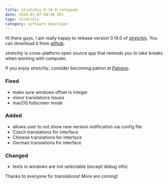 ```yaml
---
title: stretchly 0.14.0 released
date: 2018-01-07 09:46 UTC
tags: stretchly
category: software developer
---
```


Hi there guys, I am really happy to release version 0.14.0 of [*stretchly*](/stretchly). You can download it from [github](https://github.com/hovancik/stretchly/releases/tag/v0.14.0).

*stretchly* is cross-platform open source app that reminds you to take breaks when working with computer.

If you enjoy *stretchly*, consider becoming patron at [Patreon](https://www.patreon.com/hovancik).

### Fixed
- make sure windows offset is integer
- minor translations issues
- macOS fullscreen mode

### Added
- allows user to not show new version notification via config file
- Czech translations for interface
- Chinese translations for interface
- German translations for interface

### Changed
- texts in windows are not selectable (except debug info)

Thanks to everyone for translations! More are coming!
